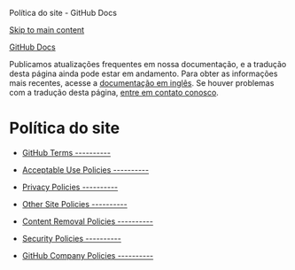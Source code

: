 Política do site - GitHub Docs

[Skip to main content](#main-content)

[](/pt)[GitHub Docs](/pt)

Publicamos atualizações frequentes em nossa documentação, e a tradução desta página ainda pode estar em andamento. Para obter as informações mais recentes, acesse a [documentação em inglês](/en). Se houver problemas com a tradução desta página, [entre em contato conosco](https://github.com/contact?form[subject]=translation%20issue%20on%20docs.github.com&form[comments]=).

Política do site
==========

* [GitHub Terms ----------](/pt/site-policy/github-terms)

* [Acceptable Use Policies ----------](/pt/site-policy/acceptable-use-policies)

* [Privacy Policies ----------](/pt/site-policy/privacy-policies)

* [Other Site Policies ----------](/pt/site-policy/other-site-policies)

* [Content Removal Policies ----------](/pt/site-policy/content-removal-policies)

* [Security Policies ----------](/pt/site-policy/security-policies)

* [GitHub Company Policies ----------](/pt/site-policy/github-company-policies)
